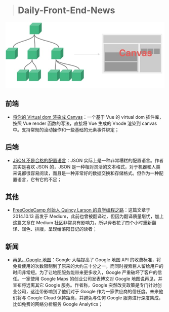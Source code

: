 > # Daily-Front-End-News

[![cover][img]][link]

[img]: https://github.com/fengshangwuqi/Daily-Front-End-News/blob/master/history/2018/07/20/virtual-dom-to-canvas.jpg "将你的 Virtual dom 渲染成 Canvas"
[link]: https://zhuanlan.zhihu.com/p/39886896

## 前端

- [将你的 Virtual dom 渲染成 Canvas](https://zhuanlan.zhihu.com/p/39886896)：一个基于 Vue 的 virtual dom 插件库，按照 Vue render 函数的写法，直接将 Vue 生成的 Vnode 渲染到 canvas 中。支持常规的滚动操作和一些基础的元素事件绑定；

## 后端

- [JSON 不是合格的配置语言](http://t.cn/Rg1flqa)：JSON 实际上是一种非常糟糕的配置语言。作者其实是喜欢 JSON 的，JSON 是一种相对灵活的文本格式，对于机器和人类来说都很容易阅读，而且是一种非常好的数据交换和存储格式。但作为一种配置语言，它有它的不足；

## 其他

- [FreeCodeCamp 创始人 Quincy Larson 的自学编程之路](http://t.cn/Rg1i3lt)：这篇文章于 2014.10.13 首发于 Medium，此前也曾被翻译过，但因为翻译质量堪忧，加上这篇文章在 Medium 社区非常具有影响力，所以译者花了四个小时重新翻译、润色、排版，呈现给落阳日记的读者；

## 新闻

- [再见，Google 地图](https://www.solidot.org/story?sid=57271)：Google 大幅提高了 Google 地图 API 的收费标准，将免费使用的次数限制到了原来的大约三十分之一，而同时搜索巨人留给用户的时间非常短。为了让地图服务能带来更多收入，Google 严重破坏了客户的信任。一家使用 Google Maps 的创业公司发表博文对 Google 地图说再见，并宣布将远离其它 Google 服务。作者称，Google 突然改变政策是专门针对创业公司，这连带影响到了他们对于 Google 作为一家供应商的信任度。未来他们将与 Google Cloud 保持距离，并避免与任何 Google 服务进行深度集成，比如免费的网络分析服务 Google Analytics；

